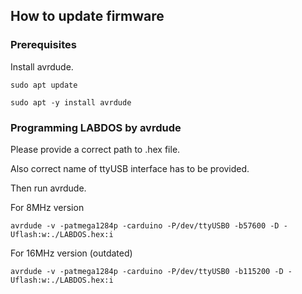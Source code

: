 ## How to update firmware
### Prerequisites

Install avrdude.
```
sudo apt update
```

```
sudo apt -y install avrdude
```

### Programming LABDOS by avrdude

Please provide a correct path to .hex file. 

Also correct name of ttyUSB interface has to be provided.

Then run avrdude.

For 8MHz version
```
avrdude -v -patmega1284p -carduino -P/dev/ttyUSB0 -b57600 -D -Uflash:w:./LABDOS.hex:i
```

For 16MHz version (outdated)
```
avrdude -v -patmega1284p -carduino -P/dev/ttyUSB0 -b115200 -D -Uflash:w:./LABDOS.hex:i
```

